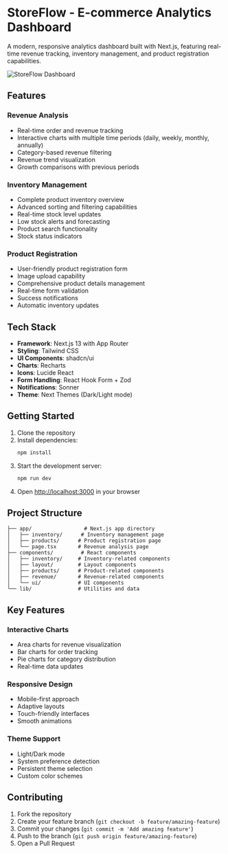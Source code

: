 # StoreFlow - E-commerce Analytics Dashboard

A modern, responsive analytics dashboard built with Next.js, featuring real-time revenue tracking, inventory management, and product registration capabilities.

![StoreFlow Dashboard](https://images.pexels.com/photos/7654905/pexels-photo-7654905.jpeg)

## Features

### Revenue Analysis
- Real-time order and revenue tracking
- Interactive charts with multiple time periods (daily, weekly, monthly, annually)
- Category-based revenue filtering
- Revenue trend visualization
- Growth comparisons with previous periods

### Inventory Management
- Complete product inventory overview
- Advanced sorting and filtering capabilities
- Real-time stock level updates
- Low stock alerts and forecasting
- Product search functionality
- Stock status indicators

### Product Registration
- User-friendly product registration form
- Image upload capability
- Comprehensive product details management
- Real-time form validation
- Success notifications
- Automatic inventory updates

## Tech Stack

- **Framework**: Next.js 13 with App Router
- **Styling**: Tailwind CSS
- **UI Components**: shadcn/ui
- **Charts**: Recharts
- **Icons**: Lucide React
- **Form Handling**: React Hook Form + Zod
- **Notifications**: Sonner
- **Theme**: Next Themes (Dark/Light mode)

## Getting Started

1. Clone the repository
2. Install dependencies:
   ```bash
   npm install
   ```
3. Start the development server:
   ```bash
   npm run dev
   ```
4. Open [http://localhost:3000](http://localhost:3000) in your browser

## Project Structure

```
├── app/                 # Next.js app directory
│   ├── inventory/      # Inventory management page
│   ├── products/      # Product registration page
│   └── page.tsx       # Revenue analysis page
├── components/         # React components
│   ├── inventory/     # Inventory-related components
│   ├── layout/        # Layout components
│   ├── products/      # Product-related components
│   ├── revenue/       # Revenue-related components
│   └── ui/            # UI components
└── lib/               # Utilities and data
```

## Key Features

### Interactive Charts
- Area charts for revenue visualization
- Bar charts for order tracking
- Pie charts for category distribution
- Real-time data updates

### Responsive Design
- Mobile-first approach
- Adaptive layouts
- Touch-friendly interfaces
- Smooth animations

### Theme Support
- Light/Dark mode
- System preference detection
- Persistent theme selection
- Custom color schemes

## Contributing

1. Fork the repository
2. Create your feature branch (`git checkout -b feature/amazing-feature`)
3. Commit your changes (`git commit -m 'Add amazing feature'`)
4. Push to the branch (`git push origin feature/amazing-feature`)
5. Open a Pull Request
